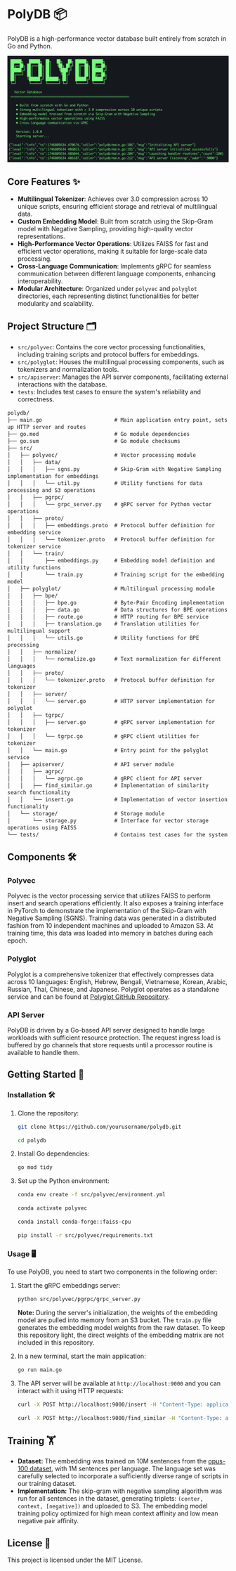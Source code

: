 # PolyDB 📦

PolyDB is a high-performance vector database built entirely from scratch in Go and Python.

![PolyDB Startup Image](img/startup.png)

## Core Features ✨

- **Multilingual Tokenizer**: Achieves over 3.0 compression across 10 unique scripts, ensuring efficient storage and retrieval of multilingual data.
- **Custom Embedding Model**: Built from scratch using the Skip-Gram model with Negative Sampling, providing high-quality vector representations.
- **High-Performance Vector Operations**: Utilizes FAISS for fast and efficient vector operations, making it suitable for large-scale data processing.
- **Cross-Language Communication**: Implements gRPC for seamless communication between different language components, enhancing interoperability.
- **Modular Architecture**: Organized under `polyvec` and `polyglot` directories, each representing distinct functionalities for better modularity and scalability.

## Project Structure 🗂️

- `src/polyvec`: Contains the core vector processing functionalities, including training scripts and protocol buffers for embeddings.
- `src/polyglot`: Houses the multilingual processing components, such as tokenizers and normalization tools.
- `src/apiserver`: Manages the API server components, facilitating external interactions with the database.
- `tests`: Includes test cases to ensure the system's reliability and correctness.

```
polydb/
├── main.go                       # Main application entry point, sets up HTTP server and routes
├── go.mod                        # Go module dependencies
├── go.sum                        # Go module checksums
├── src/
│   ├── polyvec/                  # Vector processing module
│   │   ├── data/
│   │   │   ├── sgns.py           # Skip-Gram with Negative Sampling implementation for embeddings
│   │   │   └── util.py           # Utility functions for data processing and S3 operations
│   │   ├── pgrpc/
│   │   │   └── grpc_server.py    # gRPC server for Python vector operations
│   │   ├── proto/
│   │   │   ├── embeddings.proto  # Protocol buffer definition for embedding service
│   │   │   └── tokenizer.proto   # Protocol buffer definition for tokenizer service
│   │   └── train/
│   │       ├── embeddings.py     # Embedding model definition and utility functions
│   │       └── train.py          # Training script for the embedding model
│   ├── polyglot/                 # Multilingual processing module
│   │   ├── bpe/
│   │   │   ├── bpe.go            # Byte-Pair Encoding implementation
│   │   │   ├── data.go           # Data structures for BPE operations
│   │   │   ├── route.go          # HTTP routing for BPE service
│   │   │   ├── translation.go    # Translation utilities for multilingual support
│   │   │   └── utils.go          # Utility functions for BPE processing
│   │   ├── normalize/
│   │   │   └── normalize.go      # Text normalization for different languages
│   │   ├── proto/
│   │   │   └── tokenizer.proto   # Protocol buffer definition for tokenizer
│   │   ├── server/
│   │   │   └── server.go         # HTTP server implementation for polyglot
│   │   ├── tgrpc/
│   │   │   ├── server.go         # gRPC server implementation for tokenizer
│   │   │   └── tgrpc.go          # gRPC client utilities for tokenizer
│   │   └── main.go               # Entry point for the polyglot service
│   ├── apiserver/                # API server module
│   │   ├── agrpc/
│   │   │   └── agrpc.go          # gRPC client for API server
│   │   ├── find_similar.go       # Implementation of similarity search functionality
│   │   └── insert.go             # Implementation of vector insertion functionality
│   └── storage/                  # Storage module
│       └── storage.py            # Interface for vector storage operations using FAISS
└── tests/                        # Contains test cases for the system
```

## Components 🛠️

### Polyvec
Polyvec is the vector processing service that utilizes FAISS to perform insert and search operations efficiently. It also exposes a training interface in PyTorch to demonstrate the implementation of the Skip-Gram with Negative Sampling (SGNS). Training data was generated in a distributed fashion from 10 independent machines and uploaded to Amazon S3. At training time, this data was loaded into memory in batches during each epoch.

### Polyglot
Polyglot is a comprehensive tokenizer that effectively compresses data across 10 languages: English, Hebrew, Bengali, Vietnamese, Korean, Arabic, Russian, Thai, Chinese, and Japanese. Polyglot operates as a standalone service and can be found at [Polyglot GitHub Repository](https://github.com/VenkatRamaraju/polyglot).

### API Server
PolyDB is driven by a Go-based API server designed to handle large workloads with sufficient resource protection. The request ingress load is buffered by go channels that store requests until a processor routine is available to handle them.

## Getting Started 🚀

### Installation 🛠️

1. Clone the repository:
   ```bash
   git clone https://github.com/yourusername/polydb.git
   ```

   ```bash
   cd polydb
   ```

2. Install Go dependencies:
   ```bash
   go mod tidy
   ```

3. Set up the Python environment:
   ```bash
   conda env create -f src/polyvec/environment.yml
   ```

   ```bash
   conda activate polyvec
   ```

   ```bash
   conda install conda-forge::faiss-cpu
   ```

   ```bash
   pip install -r src/polyvec/requirements.txt
   ```

### Usage 🖥️

To use PolyDB, you need to start two components in the following order:

1. Start the gRPC embeddings server:
   ```bash
   python src/polyvec/pgrpc/grpc_server.py
   ```

   **Note:** During the server's initialization, the weights of the embedding model are pulled into memory from an S3 bucket. The `train.py` file generates the embedding model weights from the raw dataset. To keep this repository light, the direct weights of the embedding matrix are not included in this repository.

2. In a new terminal, start the main application:
   ```bash
   go run main.go
   ```

3. The API server will be available at `http://localhost:9000` and you can interact with it using HTTP requests:
   ```bash
   curl -X POST http://localhost:9000/insert -H "Content-Type: application/json" -d '{"text":"This is a sample text"}'
   ```
   ```bash
   curl -X POST http://localhost:9000/find_similar -H "Content-Type: application/json" -d '{"text":"Sample query text", "top_k": 5}'
   ```

## Training 🏋️ 

- **Dataset:** The embedding was trained on 10M sentences from the [opus-100 dataset](https://huggingface.co/datasets/Helsinki-NLP/opus-100), with 1M sentences per language. The language set was carefully selected to incorporate a sufficiently diverse range of scripts in our training dataset.
- **Implementation:** The skip-gram with negative sampling algorithm was run for all sentences in the dataset, generating triplets: `(center, context, [negative])` and uploaded to S3. The embedding model training policy optimized for high mean context affinity and low mean negative pair affinity.

## License 📄

This project is licensed under the MIT License.
